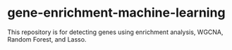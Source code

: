 # gene-enrichment-machine-learning
This repository is for detecting genes using enrichment analysis, WGCNA, Random Forest, and Lasso.
